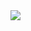 <img src="https://badge42.herokuapp.com/api/stats/namina?privacyEmail=true?darkmode=true&cursus=42cursus"/>
